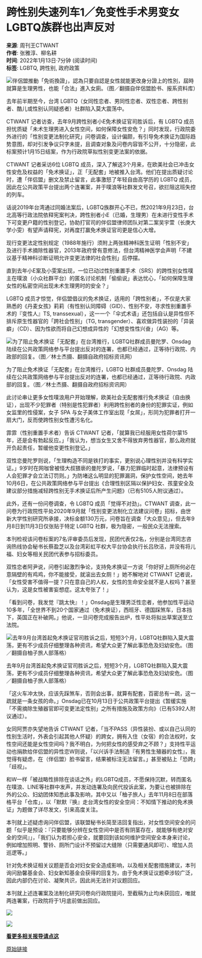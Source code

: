 # 跨性别失速列车1／免变性手术男变女 LGBTQ族群也出声反对

**来源**: 周刊王CTWANT  
**作者**: 张雅淳、柳名耕  
**时间**: 2022年1月13日·7分钟 (阅读时间)  
**标签**: LGBTQ, 跨性别, 政府政策

![伴侶盟推動「免術換證」，認為只要自認是女性就能更改身分證上的性別，屆時就算是生理男性，也能「合法」進入女廁。（图／翻摄自伴侶盟脸书、报系资料库）](https://s.yimg.com/ny/api/res/1.2/wGFFCO86T55e4xlRwNmR3Q--/YXBwaWQ9aGlnaGxhbmRlcjt3PTk2MDtoPTUwNjtjZj13ZWJw/https://media.zenfs.com/ko/ctwant_com_582/8e86bd9c0abc2241a0c4395e8a21c72d)

去年前半期至今，台湾 LGBTQ（女同性恋者、男同性恋者、双性恋者、跨性别者、酷儿或性别认同疑惑者）社群陷入莫大震荡中。

CTWANT 记者访查，去年9月跨性别者小E免术换证官司胜诉后，有 LGBTQ 成员担忧质疑「未术生理男进入女性空间，如何保障女性安危？」同时发现，行政院委外进行的「性别变更法制化研究」问卷调查，设计偏颇，有引导免术换证为国际趋势意图，却对引发争议只字未提，且调查对象及问卷内容皆不公开，十分隐密，此标案预计1月15日结案，作为行政院草拟性别变更法案的依据。

CTWANT 记者采访6位 LGBTQ 成员，深入了解这3个月来，在欧美社会已冲击女性安危及权益的「免术换证」，正「无配套」地被推入台湾。他们在提出质疑讨论时，遭「伴侣盟」删文及禁止留言，此事激怒了年轻自由高学历的 LGBTQ 成员，因此在公共政策平台提出两个连署案，并于噗浪等社群发文号召，欲拦阻这班失控的列车。

话说2019年台湾通过同婚法案后，LGBTQ族群开心不已，然2021年9月23日，台北高等行政法院依释宪案判决，跨性别者小E（已婚，生理男）在未进行变性手术下可变更户籍的性别登记，协助打官司的伴侣盟律师团队对第二案吴宇萱（长庚大学小雯）有望声请释宪，对再度打赢免术换证官司更是信心大增。

现行变更法定性别规定（1988年施行）须附上两张精神科医生证明「性别不安」及进行手术摘除性器官，2013年政府曾有意修法，但台湾精神医学会声明「不建议基于精神科诊断证明允许变更法律的社会性别」后停摆。

直到去年小E案及小雯案出现，一位已动过性别重置手术（SRS）的跨性别女性噗主在噗浪（小众社群平台）的匿名讨论机制「偷偷说」表达忧心，「如何保障生理女性的私密空间出现未术生理男时的安全？」

LGBTQ 成员才惊觉，伴侣盟倡议的免术换证，适用的「跨性别者」，不仅是大家熟悉的《丹麦女孩》莉莉（有性别认同障碍（GID）、性别不安，寻求性别重置手术的『变性人』TS, transsexual），这一一个「伞式术语」还包括自认是异性但不排斥原生性器官的「跨社会性别」（TG, transgender）、喜欢做异性装扮的「异装癖」（CD）、因为性欲而将自己幻想成异性的「幻想变性性兴奋」（AG）等。

![为了阻止免术换证「无配套」在台湾推行，LGBTQ社群成员曼陀罗、Onsdag陆续在公共政策网络参与平台提出反对的连署，也都已经通过，正等待行政院、内政部的回复。（图／林士杰摄、翻摄自政府招标资讯网）](https://s.yimg.com/ny/api/res/1.2/ESjFrno3Wut_rJPNEqg_wQ--/YXBwaWQ9aGlnaGxhbmRlcjt3PTk2MDtoPTUwNjtjZj13ZWJw/https://media.zenfs.com/ko/ctwant_com_582/d53ef21eb0e7ad11393c8ca0935bfc4f)

为了阻止免术换证「无配套」在台湾推行，LGBTQ 社群成员曼陀罗、Onsdag 陆续在公共政策网络参与平台提出反对的连署，也都已经通过，正等待行政院、内政部的回复。（图／林士杰摄、翻摄自政府招标资讯网）

此讨论串让更多女性噗浪用户开始理解，欧美社会无配套推行免术换证（自由换证），出现不少犯罪者（特别是性犯罪者）利用跨性别者的身份的犯罪实证，例如女监里的性侵案，女子 SPA 与女子美体工作室出现「女屌」，形同为犯罪者打开一扇大门，反而使跨性别女性遭污名化。

霏霏（性别重置手术者）告诉 CTWANT 记者，「就算我已经服用女性荷尔蒙15年，还是会有勃起反应。」「我认为，想当女生又舍不得放弃男性器官，那么政府就开负起责任，暂缓他变更性别登记。」

双性恋曼陀罗则说，「生理构造不同是铁打的事实，更别说心理性别并没有科学实证。」9岁时在网咖曾被怪大叔猥亵的曼陀罗说，「暴力犯罪临时起意，法律预设有人会犯罪才会立法订罚则。」为防堵这么明显的犯罪漏洞，保护女性空间，她去年10月6日，在公共政策网络参与平台提出《合理性别区隔以保护妇女、孩童安全及建议部分措施减轻跨性别无手术换证后所产生问题》（已有5105人附议通过）。

此外，还有一份问卷调查，令 LGBTQ 成员「觉得不对劲」。CTWANT 调查，此一问卷为行政院性平处2020年9月就「性别变更法制化立法建议问卷」招标，由世新大学性别研究所承接，决标金额130万元，问卷旨在调查「大众意见」，但去年9月8日到11月3日仅张贴于特定 LGBTQ 社群，极为隐密，一般民众无法搜索。

本刊检视该问卷标案的7名评审委员后发现，民团代表仅2名，分别是台湾同志咨询热线协会秘书长蔡盈芝以及台湾彩虹平权大平台协会执行长吕欣洁，并没有将儿福、妇女等相关民团代表参与招标委员。

双性恋者阿尹说，问卷引起激烈争论，支持免术换证一方说「你好好上厕所何必在意隔壁的有鸡鸡，你不能接受，就滚出去女厕！」她不解地对 CTWANT 记者说，「女性受害不值得一提？只在意自己的人权，女性的生命安全就不是人权吗？甚至认为，这是女性被害妄想症。这太夸张了！」

「看到问卷，我发觉『跳太快』！」Onsdag是生理男泛性恋者，他参加性平运动10多年，「全世界不到20个国家通过（免术换证），西班牙、德国踩煞车，日本挡下，英国正在补破网。」他说，一旦问卷完成报告出炉，性平处将拟出草案送至立法院。

![去年9月台湾首起免术换证官司胜诉之后，短短3个月，LGBTQ社群陷入莫大震荡，更有不少成员仔细整理各种资讯，希望大众更了解此事恐危及妇幼安危。（图／翻摄自柚子旅人部落格）](https://s.yimg.com/ny/api/res/1.2/Q2odFOXgOQ4u6xzfjMYG7g--/YXBwaWQ9aGlnaGxhbmRlcjt3PTk2MDtoPTgzMDtjZj13ZWJw/https://media.zenfs.com/ko/ctwant_com_582/330f9499dd1303b81b5375249d9f5ba5)

去年9月台湾首起免术换证官司胜诉之后，短短3个月，LGBTQ社群陷入莫大震荡，更有不少成员仔细整理各种资讯，希望大众更了解此事恐危及妇幼安危。（图／翻摄自柚子旅人部落格）

「这火车冲太快，应该先踩煞车，否则会出事，就算有配套，百密总有一疏，这一疏就是一条女孩的命。」Onsdag已在10月13日于公共政策平台提出《暂缓实施「不需摘除生殖器官即可变更法定性别」之所有措施及政策方向》（已有5392人附议通过）。

女同阿贾亦失望地告诉 CTWANT 记者，「当不PASS（异性装扮、或以自己认同的性别生活时，外表会引起其他人怀疑）的跨女，拥有入住（女宿）的合法权时，女性空间还能是女性空间吗？我不明白，为何把女性的感受弃之不顾？」支持性平运动也捐款给伴侣盟的异性恋W则说，「以兴诉手法制造『有男性生殖器的女性』，我觉得有疑虑，在（伴侣盟）脸书留言，结果被标注无法留言。」甚至被贴上「恐跨」「歧视」。

和W一样「被战略性排除在谈话之外」的LGBTQ成员，不愿保持沉默，转而匿名在噗浪、LINE等社群中发声，并发动连署及向民代投诉此案，为要让也被排除在外的公众、妇幼团体知悉此事及影响，其中又以「柚子旅人」去年11月8日在部落格平台「仓库」，以「默默『换』走台湾女性的安全空间：不知情下推动的免术换证」为题做了详尽发文，引来高度关注。

本刊就上述疑虑询问伴侣盟，该联盟秘书长简至洁回复指出，对女性空间安全的问题「似乎是预设：『只要能够分辨在女性空间中是否有阴茎存在，就能够有绝对安全的空间』」，「我们认为若担心安全，就要回到该如何维护空间安全本身来讨论，例如增加照明、警铃、厕所门设计不预留过大缝隙（只需要通风即可）、增加人员巡逻等。」

针对免术换证相关议题是否会对妇女安全造成影响，以及相关配套措施建议，本刊询问励馨基金会、妇女新知基金会获得的回复为，由于免术换证议题牵涉较广泛，因此内部仍在讨论、凝聚共识，因此尚无法针对议题回应。

本刊就上述连署案及法制化研究问卷向行政院提问，至截稿为止均未获回应，唯就两连署案，行政院将于1月底前做出回应。

![](https://s.yimg.com/ny/api/res/1.2/UT27ar_ntsuknv__ePpDnw--/YXBwaWQ9aGlnaGxhbmRlcjt3PTk2MDtoPTUwNjtjZj13ZWJw/https://media.zenfs.com/ko/ctwant_com_582/90619a19e9aed00192c9924bfb4839f3)

![](https://s.yimg.com/ny/api/res/1.2/VNYk8pCbveTROQAkwBFjKw--/YXBwaWQ9aGlnaGxhbmRlcjt3PTk2MDtoPTUwNjtjZj13ZWJw/https://media.zenfs.com/ko/ctwant_com_582/bb86d4df33f979d60a9a38415b0b73dd)

**[看更多相关报导请点这](https://www.ctwant.com/article/162275)**

[原始链接](https://www.ctwant.com/article/162266?utm_source=yahoo&utm_medium=rss&utm_campaign=162266)